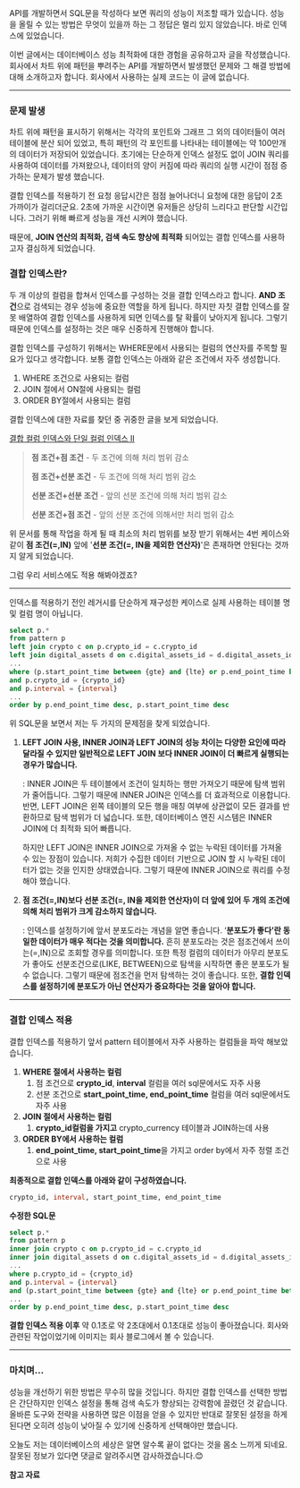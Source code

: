 API를 개발하면서 SQL문을 작성하다 보면 쿼리의 성능이 저조할 때가 있습니다. 성능을 올릴 수 있는 방법은 무엇이 있을까 하는 그 정답은 멀리 있지 않았습니다. 바로 인덱스에 있었습니다.

이번 글에서는 데이터베이스 성능 최적화에 대한 경험을 공유하고자 글을 작성했습니다. 회사에서 차트 위에 패턴을 뿌려주는 API를 개발하면서 발생했던 문제와 그 해결 방법에 대해 소개하고자 합니다.
회사에서 사용하는 실제 코드는 이 글에 없습니다.

---

### 문제 발생

차트 위에 패턴을 표시하기 위해서는 각각의 포인트와 그래프 그 외의 데이터들이 여러 테이블에 분산 되어 있었고, 특히 패턴의 각 포인트를 나타내는 테이블에는 약 100만개의 데이터가 저장되어 있었습니다.
초기에는 단순하게 인덱스 설정도 없이 JOIN 쿼리를 사용하여 데이터를 가져왔으나, 데이터의 양이 커짐에 따라 쿼리의 실행 시간이 점점 증가하는 문제가 발생 했습니다.

결합 인덱스를 적용하기 전 요청 응답시간은 점점 늘어나더니 요청에 대한 응답이 2초 가까이가 걸리더군요.
2초에 가까운 시간이면 유저들은 상당히 느리다고 판단할 시간입니다. 그러기 위해 빠르게 성능을 개선 시켜야 했습니다.

때문에, **JOIN 연산의 최적화, 검색 속도 향상에 최적화** 되어있는 결합 인덱스를 사용하고자 결심하게 되었습니다.

### 결합 인덱스란?

두 개 이상의 컬럼을 합쳐서 인덱스를 구성하는 것을 결합 인덱스라고 합니다. **AND 조건**으로 검색되는 경우 성능에 중요한 역할을 하게 됩니다. 하지만 자칫 결합 인덱스를 잘못 배열하여 결합 인덱스를 사용하게 되면 인덱스를 탈 확률이 낮아지게 됩니다. 그렇기 때문에 인덱스를 설정하는 것은 매우 신중하게 진행해야 합니다.

결합 인덱스를 구성하기 위해서는 WHERE문에서 사용되는 컬럼의 연산자를 주목할 필요가 있다고 생각합니다. 보통 결합 인덱스는 아래와 같은 조건에서 자주 생성합니다.

1. WHERE 조건으로 사용되는 컬럼
2. JOIN 절에서 ON절에 사용되는 컬럼
3. ORDER BY절에서 사용되는 컬럼

결합 인덱스에 대한 자료를 찾던 중 귀중한 글을 보게 되었습니다.

[결합 컬럼 인덱스와 단일 컬럼 인덱스 II](https://dataonair.or.kr/db-tech-reference/d-lounge/expert-column/?mod=document&pageid=1&keyword=결합+컬럼+인덱스와+단일+컬럼+인덱스&uid=53233)

> **점 조건+점 조건** - 두 조건에 의해 처리 범위 감소
>
>
> **점 조건+선분 조건** - 두 조건에 의해 처리 범위 감소
>
> **선분 조건+선분 조건** - 앞의 선분 조건에 의해 처리 범위 감소
>
> **선분 조건+점 조건** - 앞의 선분 조건에 의해서만 처리 범위 감소

위 문서를 통해 작업을 하게 될 때 최소의 처리 범위를 보장 받기 위해서는 4번 케이스와 같이 **점 조건(=,IN)** 앞에 '**선분 조건(=, IN을 제외한 연산자)**'은 존재하면 안된다는 것까지 알게 되었습니다.

그럼 우리 서비스에도 적용 해봐야겠죠?

---

인덱스를 적용하기 전인 레거시를 단순하게 재구성한 케이스로 실제 사용하는 테이블 명 및 컬럼 명이 아닙니다.

```sql
select p.*
from pattern p
left join crypto c on p.crypto_id = c.crypto_id
left join digital_assets d on c.digital_assets_id = d.digital_assets_id
...
where (p.start_point_time between {gte} and {lte} or p.end_point_time between {gte} and {lte})
and p.crypto_id = {crypto_id}
and p.interval = {interval}
...
order by p.end_point_time desc, p.start_point_time desc
```

위 SQL문을 보면서 저는 두 가지의 문제점을 찾게 되었습니다.

1. **LEFT JOIN 사용, INNER JOIN과 LEFT JOIN의 성능 차이는 다양한 요인에 따라 달라질 수 있지만 일반적으로 LEFT JOIN 보다 INNER JOIN이 더 빠르게 실행되는 경우가 많습니다.**

   : INNER JOIN은 두 테이블에서 조건이 일치하는 행만 가져오기 때문에 탐색 범위가 줄어듭니다. 그렇기 때문에 INNER JOIN은 인덱스를 더 효과적으로 이용합니다. 반면, LEFT JOIN은 왼쪽 테이블의 모든 행을 매칭 여부에 상관없이 모든 결과를 반환하므로 탐색 범위가 더 넓습니다. 또한, 데이터베이스 엔진 시스템은 INNER JOIN에 더 최적화 되어 빠릅니다.

   하지만 LEFT JOIN은 INNER JOIN으로 가져올 수 없는 누락된 데이터를 가져올 수 있는 장점이 있습니다. 저희가 수집한 데이터 기반으로 JOIN 할 시 누락된 데이터가 없는 것을 인지한 상태였습니다. 그렇기 때문에 INNER JOIN으로 쿼리를 수정해야 했습니다.

2. **점 조건(=,IN)보다 선분 조건(=, IN을 제외한 연산자)이 더 앞에 있어 두 개의 조건에 의해 처리 범위가 크게 감소하지 않습니다.**

   : 인덱스를 설정하기에 앞서 분포도라는 개념을 알면 좋습니다. ‘**분포도가 좋다’란 동일한 데이터가 매우 적다는 것을 의미합니다.** 흔히 분포도라는 것은 점조건에서 쓰이는(=,IN)으로 조회할 경우를 의미합니다. 또한 특정 컬럼의 데이터가 아무리 분포도가 좋아도 선분조건으로(LIKE, BETWEEN)으로 탐색을 시작하면 좋은 분포도가 될 수 없습니다. 그렇기 때문에 점조건을 먼저 탐색하는 것이 좋습니다. 또한, **결합 인덱스를 설정하기에 분포도가 아닌 연산자가 중요하다는 것을 알아야 합니다.**


---

### 결합 인덱스 적용

결합 인덱스를 적용하기 앞서 pattern 테이블에서 자주 사용하는 컬럼들을 파악 해보았습니다.

1. **WHERE 절에서 사용하는 컬럼**
    1. 점 조건으로 **crypto_id**, **interval** 컬럼을 여러 sql문에서도 자주 사용
    2. 선분 조건으로 **start_point_time, end_point_time** 컬럼을 여러 sql문에서도 자주 사용
2. **JOIN 절에서 사용하는 컬럼**
    1. **crypto_id컬럼을 가지고** crypto_currency 테이블과 JOIN하는데 사용
3. **ORDER BY에서 사용하는 컬럼**
    1. **end_point_time, start_point_time**을 가지고 order by에서 자주 정렬 조건으로 사용

**최종적으로 결합 인덱스를 아래와 같이 구성하였습니다.**

```sql
crypto_id, interval, start_point_time, end_point_time
```

**수정한 SQL문**

```sql
select p.*
from pattern p
inner join crypto c on p.crypto_id = c.crypto_id
inner join digital_assets d on c.digital_assets_id = d.digital_assets_id
...
where p.crypto_id = {crypto_id}
and p.interval = {interval}
and (p.start_point_time between {gte} and {lte} or p.end_point_time between {gte} and {lte})
...
order by p.end_point_time desc, p.start_point_time desc
```

**결합 인덱스 적용 이후**
약 0.1초로 약 2초대에서 0.1초대로 성능이 좋아졌습니다. 회사와 관련된 작업이었기에 이미지는 회사 블로그에서 볼 수 있습니다.

---

### 마치며…

성능을 개선하기 위한 방법은 무수히 많을 것입니다. 하지만 결합 인덱스를 선택한 방법은 간단하지만 인덱스 설정을 통해 검색 속도가 향상되는 강력함에 끌렸던 것 같습니다. 올바른 도구와 전략을 사용하면 많은 이점을 얻을 수 있지만 반대로 잘못된 설정을 하게 된다면 오히려 성능이 낮아질 수 있기에 신중하게 선택해야만 했습니다.

오늘도 저는 데이터베이스의 세상은 알면 알수록 끝이 없다는 것을 몸소 느끼게 되네요. 잘못된 정보가 있다면 댓글로 알려주시면 감사하겠습니다.😊

**참고 자료**